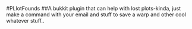 #PLlotFounds
##A bukkit plugin that can help with lost plots-kinda, just make a command with your email and stuff to save a warp
and other cool whatever stuff..
